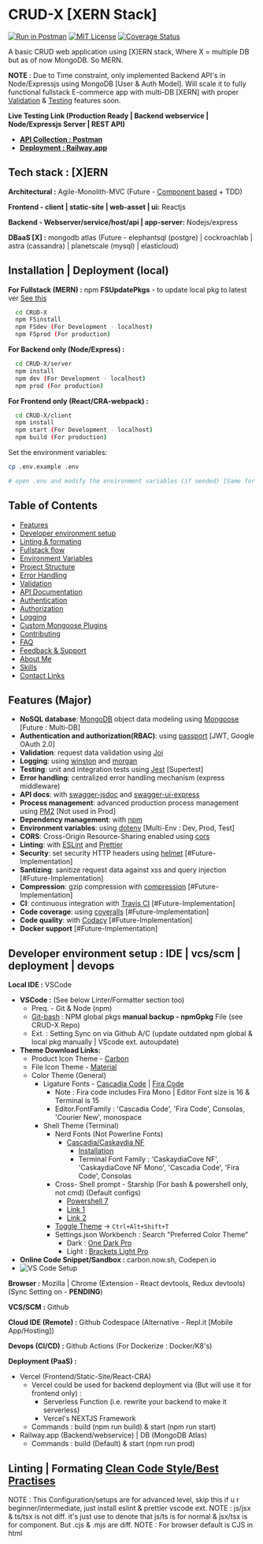 # CRUD-X [XERN Stack]

[![Run in Postman](https://run.pstmn.io/button.svg)](https://app.getpostman.com/run-collection/19573121-fa8f3446-bac8-4ed7-b25b-952c45912af2?action=collection%2Ffork&collection-url=entityId%3D19573121-fa8f3446-bac8-4ed7-b25b-952c45912af2%26entityType%3Dcollection%26workspaceId%3D85c3a0fe-9ab1-4704-82db-e7d9a493f158)
[![MIT License](https://img.shields.io/badge/License-MIT-green.svg)](https://choosealicense.com/licenses/mit/)
[![Coverage Status](https://coveralls.io/repos/github/sonimonish00/CRUD-X/badge.svg?branch=main)](https://coveralls.io/github/sonimonish00/CRUD-X?branch=main)

A basic CRUD web application using [X]ERN stack, Where X = multiple DB but as of now MongoDB. So MERN.

**NOTE** : Due to Time constraint, only implemented Backend API's in Node/Expressjs using MongoDB [User & Auth Model]. Will scale it to fully functional fullstack E-commerce app with multi-DB [XERN] with proper [Validation](https://gist.github.com/sonimonish00/88dc68510c45a084ca97d7239504e875) & [Testing](https://gist.github.com/sonimonish00/cb7509962bc3448513d250ed9a2d4465) features soon.

**Live Testing Link (Production Ready | Backend webservice | Node/Expressjs Server | REST API)**
  - **[API Collection : Postman](https://www.postman.com/sonimonish00/workspace/workspace-1-personal-projects-backend)**
  - **[Deployment : Railway.app](https://crud-x-production.up.railway.app)**

## Tech stack : [X]ERN

**Architectural :** Agile-Monolith-MVC (Future - [Component based](https://github.com/goldbergyoni/nodebestpractices#-11-structure-your-solution-by-components) + TDD)

**Frontend - client | static-site | web-asset | ui:** Reactjs

**Backend - Webserver/service/host/api | app-server:** Nodejs/express

**DBaaS [X] :** mongodb atlas (Future - elephantsql (postgre) | cockroachlab | astra (cassandra) | planetscale (mysql) | elasticloud)

## Installation | Deployment (local)

**For Fullstack (MERN) :** npm **FSUpdatePkgs** - to update local pkg to latest ver [See this](https://stackoverflow.com/a/34295664)

```bash
  cd CRUD-X
  npm FSinstall
  npm FSdev (For Development - localhost)
  npm FSprod (For production)
```

**For Backend only (Node/Express) :**

```bash
  cd CRUD-X/server
  npm install
  npm dev (For Development - localhost)
  npm prod (For production)
```

**For Frontend only (React/CRA-webpack) :**

```bash
  cd CRUD-X/client
  npm install
  npm start (For Development - localhost)
  npm build (For production)
```

Set the environment variables:

```bash
cp .env.example .env

# open .env and modify the environment variables (if needed) [Same for .env.development & .env.test]
```

## Table of Contents

- [Features](#features-major)
- [Developer environment setup](#developer-environment-setup--ide--vcsscm--deployment--devops)
- [Linting & formating](#linting--formating-clean-code-stylebest-practises)
- [Fullstack flow](#fullstack-flow--rest--crud--http)
- [Environment Variables](#environment-variables)
- [Project Structure](#project-structure-separation-of-concern)
- [Error Handling](#error-handling)
- [Validation](#validation)
- [API Documentation](#api-documentation)
- [Authentication](#authentication-authn--jwt--google-oauth-20)
- [Authorization](#authorization-authr--rbac)
- [Logging](#logging)
- [Custom Mongoose Plugins](#custom-mongoose-plugins)
- [Contributing](#contributing)
- [FAQ](#faq)
- [Feedback & Support](#feedback--support)
- [About Me](#-about-me--hi-im-monish-)
- [Skills](#-skills)
- [Contact Links](#-contact-links)

## Features (Major)

- **NoSQL database**: [MongoDB](https://www.mongodb.com) object data modeling using [Mongoose](https://mongoosejs.com) [Future : Multi-DB]
- **Authentication and authorization(RBAC)**: using [passport](http://www.passportjs.org) [JWT, Google OAuth 2.0]
- **Validation**: request data validation using [Joi](https://github.com/hapijs/joi)
- **Logging**: using [winston](https://github.com/winstonjs/winston) and [morgan](https://github.com/expressjs/morgan)
- **Testing**: unit and integration tests using [Jest](https://jestjs.io) [Supertest]
- **Error handling**: centralized error handling mechanism (express middleware)
- **API docs**: with [swagger-jsdoc](https://github.com/Surnet/swagger-jsdoc) and [swagger-ui-express](https://github.com/scottie1984/swagger-ui-express)
- **Process management**: advanced production process management using [PM2](https://pm2.keymetrics.io) [Not used in Prod]
- **Dependency management**: with [npm](https://npmjs.com)
- **Environment variables**: using [dotenv](https://github.com/motdotla/dotenv) [Multi-Env : Dev, Prod, Test]
- **CORS**: Cross-Origin Resource-Sharing enabled using [cors](https://github.com/expressjs/cors)
- **Linting**: with [ESLint](https://eslint.org) and [Prettier](https://prettier.io)
- **Security**: set security HTTP headers using [helmet](https://helmetjs.github.io) [#Future-Implementation]
- **Santizing**: sanitize request data against xss and query injection [#Future-Implementation]
- **Compression**: gzip compression with [compression](https://github.com/expressjs/compression) [#Future-Implementation]
- **CI**: continuous integration with [Travis CI](https://travis-ci.org) [#Future-Implementation]
- **Code coverage**: using [coveralls](https://coveralls.io) [#Future-Implementation]
- **Code quality**: with [Codacy](https://www.codacy.com) [#Future-Implementation]
- **Docker support** [#Future-Implementation]

## Developer environment setup : IDE | vcs/scm | deployment | devops

**Local IDE :** VSCode

- **VSCode :** (See below Linter/Formatter section too)
  - Preq. - Git & Node (npm)
  - [Git-bash](https://stackoverflow.com/a/41199625) : NPM global pkgs **manual backup - npmGpkg** File (see CRUD-X Repo)
  - Ext. : Setting Sync on via Github A/C (update outdated npm global & local pkg manually | VScode ext. autoupdate)
- **Theme Download Links:**
  - Product Icon Theme - [Carbon](https://marketplace.visualstudio.com/items?itemName=antfu.icons-carbon)
  - File Icon Theme - [Material](https://marketplace.visualstudio.com/items?itemName=PKief.material-icon-theme)
  - Color Theme (General)
    - Ligature Fonts - [Cascadia Code](https://github.com/microsoft/cascadia-code) | [Fira Code](https://github.com/tonsky/FiraCode)
      - Note : Fira code includes Fira Mono | Editor Font size is 16 & Terminal is 15
      - Editor.FontFamily : 'Cascadia Code', 'Fira Code', Consolas, 'Courier New', monospace
    - Shell Theme (Terminal)
      - Nerd Fonts (Not Powerline Fonts)
        - [Cascadia/Caskaydia NF](https://github.com/ryanoasis/nerd-fonts/tree/master/patched-fonts/CascadiaCode)
          - [Installation](https://github.com/microsoft/terminal/issues/12587#issuecomment-1054646238)
          - Terminal Font Family : 'CaskaydiaCove NF', 'CaskaydiaCove NF Mono', 'Cascadia Code', 'Fira Code', Consolas
      - Cross- Shell prompt - Starship (For bash & powershell only, not cmd) (Default configs)
        - [Powershell 7](https://learn.microsoft.com/en-us/powershell/scripting/install/installing-powershell-on-windows?view=powershell-7.3)
        - [Link 1](https://starship.rs/guide/#%F0%9F%9A%80-installation)
        - [Link 2](https://stackoverflow.com/a/8997378)
      - [Toggle Theme](https://marketplace.visualstudio.com/items?itemName=danielgjackson.auto-dark-mode-windows) -> `Ctrl+Alt+Shift+T`
      - Settings.json Workbench : Search "Preferred Color Theme"
        - Dark : [One Dark Pro](https://marketplace.visualstudio.com/items?itemName=zhuangtongfa.Material-theme)
        - Light : [Brackets Light Pro](https://marketplace.visualstudio.com/items?itemName=fehey.brackets-light-pro)
- **Online Code Snippet/Sandbox :** carbon.now.sh, Codepen.io
- ![VS Code Setup](https://drive.google.com/uc?export=view&id=1xN0GcT-vgVM8kKnZZIdQDVghB-2VXX45)

**Browser :** Mozilla | Chrome (Extension - React devtools, Redux devtools) (Sync Setting on - **PENDING**)

**VCS/SCM :** Github

**Cloud IDE (Remote) :** Github Codespace (Alternative - Repl.it [Mobile App/Hosting])

**Devops (CI/CD) :** Github Actions (For Dockerize : Docker/K8's)

**Deployment (PaaS) :**

- Vercel (Frontend/Static-Site/React-CRA)
  - Vercel could be used for backend deployment via (But will use it for frontend only) :
    - Serverless Function (i.e. rewrite your backend to make it serverless)
    - Vercel's NEXTJS Framework
  - Commands : build (npm run build) & start (npm run start)
- Railway.app (Backend/webservice) | DB (MongoDB Atlas)
  - Commands : build (Default) & start (npm run prod)

## Linting | Formating [Clean Code Style/Best Practises](https://github.com/goldbergyoni/nodebestpractices#3-code-style-practices)

NOTE : This Configuration/setups are for advanced level, skip this if u r beginner/intermediate, just install eslint & prettier vscode ext.
NOTE : js/jsx & ts/tsx is not diff. it's just use to denote that js/ts is for normal & jsx/tsx is for component. But .cjs & .mjs are diff.
NOTE : For browser default is CJS in html <script> tag, but if ur using MJS then u need to mention "type=module" in <script> tag. As we are using react here, we dont need to worry as react will build html for us.
NOTE : Alternative Names CJS => Source Type - Script | MJS => Source Type - Module

- **Extensions | NPM Packages (-D)**
  - [L1](https://stackoverflow.com/questions/68721073/what-is-the-difference-between-installing-eslint-as-extension-and-installing-as) | [L2](https://stackoverflow.com/questions/61925900/what-is-the-difference-between-installing-prettier-as-a-npm-package-and-installi) | [L3](https://eslint.org/docs/latest/user-guide/getting-started) | [L4](https://prettier.io/docs/en/comparison.html) | [L5](https://www.youtube.com/watch?v=ZXW6Jn6or1w) | [L6](https://www.youtube.com/watch?v=H91aqUHn8sE) | [L7](https://www.robinwieruch.de/prettier-eslint/)
  - VSCode : Global
    - Linter : Eslint
    - Formatter : Prettier
    - (Lint+Format) : Lintel, Prettier ESlint etc. (Refer Official website of both)
  - Node/NPM : Local (-D)
    - React : react, react-dom, jest
    - Linting (FE/BE)
      - Eslint : eslint, eslint-cli (CRA ESlint extends "react-app")
      - TS : typescript, ts-node, types/node, types/react, types/react-dom
    - Formatter : prettier
    - (Lint+Format) : prettier-eslint, etc. (Refer Official website of both)
    - Config (Custom) : .eslintrc.js (extends airbnb, react-app, etc), .prettierrc, .editorconfig, etc.
      - tsconfig.json (.tslintrc deprecated in favor of .eslintrc)
        - module = NodeNext for MJS & commonJS for CJS // 'import' needs .js extn. for MJS & .cjs for CJS
        - moduleResolution = NodeNext
- **Frontend (React v18+)** : React is defaulted to ES6/MJS module system.
  - **Current** : Javascript (ES6+)
    - Filename : .js/.jsx (js/jsx are equiv. here but as mentioned in note above, we use it for diff. purpose)
    - Module system : ES6 (.mjs) => import/export (we don't need to have .mjs extension bcz react CRA defaults to mjs so js/jsx=mjs)
  - **Future** : Typescript (CRA --template typescript)
    - Filename : .ts/.tsx (ts/tsx are equiv. here but as mentioned in note above, we use it for diff. purpose)
    - Module system : ES6 (.mjs) => import/export (js/jsx=mjs=ts/tsx, so we use ts/tsx only)
- **Backend (Node v18+)** : Node is defaulted to commonJS/js/cjs module system => require/module.exports
  - **Current** : Javascript (ES6+) // Node is defaulted to CJS, but here we use MJS so following settings will change.
    - Filename : .js/.mjs (Package.json => "type": "module") // Both js/mjs are equiv here bcz "module" is mentioned in package.json, we stick to .js
    - Module system : ES6 (js/mjs) => import/export // We r using "mjs", but if you wanna use "cjs" somewhere add "abc.cjs" ext. explicitly
  - **Future** : Typescript [see](https://www.youtube.com/watch?v=H91aqUHn8sE&t=15s)
    - Filename : .ts (Package.json => "type": "module" | `tsc` compiler : a.ts => a.js | node a.js)
    - Module system : ES6 (.mjs) => import/export (js=mjs=ts, so we use ts only)

## Fullstack flow : REST | CRUD | HTTP

- [Google Docs Link](https://docs.google.com/document/d/1L_Rc8JEn-YYX5Oq_dEa7iTkBQY_ycjH6OaPm7GV4O4I/edit?usp=share_link)
- ![Fullstack Flow Diagram](https://drive.google.com/uc?export=view&id=1yAM2pzILbeG_eDM3o2B11TDfJY5iymaT)
- ![SQL vs NoSQL](https://drive.google.com/uc?export=view&id=1HjkSrD-G9Y1gZAYdpVKO3T9QYYVX4wyv)
- ![REST CRUD HTTP DB](https://drive.google.com/uc?export=view&id=12FQpg3XgNIlLZmvSPAHKw65x_36S7mTv)

## Environment Variables

The environment variables can be found and modified in the `.env` file. They come with these default values:

```bash

NODE_ENV = development
# Port number
PORT = 3000
# URL of the Mongo DB
MONGODB_ATLAS_URL=mongodb://127.0.0.1:27017/node-boilerplate

# JWT
# JWT secret key
JWT_SECRET=thisisasamplesecret
# Number of minutes after which an access token expires
JWT_ACCESS_EXPIRATION_MINUTES=30
# Number of days after which a refresh token expires
JWT_REFRESH_EXPIRATION_DAYS=30
# Number of minutes after which a reset password token expires [RPT] 
JWT_RESET_PASSWORD_EXPIRATION_MINUTES=10
# Number of minutes after which a verify email token expires [VET]
JWT_VERIFY_EMAIL_EXPIRATION_MINUTES=10

# SMTP configuration options for the email service
# For testing, you can use a fake SMTP service like Ethereal: https://ethereal.email/create
SMTP_HOST=email-server
SMTP_PORT=587
SMTP_USERNAME=email-server-username
SMTP_PASSWORD=email-server-password
EMAIL_FROM=support@yourapp.com

#Google-OAuth
GOOGLE_OAUTH_CLIENT_ID = 21321mklmklmlkmalsad.apps.googleusercontent.com
GOOGLE_OAUTH_CLIENT_SECRET = KMKLK-dkfmlksdmfksd-ksdfmdslkdsfds
```

## Project Structure (separation of concern)

```
**CRUD-X (Root Folder)**/
├── **Client** [Feature/funct./comp. based] (Other - MVC, group by file type, pages with global folder/colocation of related comp. etc.)/
│   ├── public
│   ├── src/
│   │   ├── Assets : images, static file etc.
│   │   ├── Components (Templates/Props)/
│   │   │   ├── core : common and basic components, such as Home,Menu components which are common to all other comp.
│   │   │   ├── post : post-related components
│   │   │   ├── user : user-related components
│   │   │   └── componentFolderN : and so on....
│   │   ├── Pages
│   │   ├── Config (To overwrite global config - .eslintrc.js, .prettierrc, .editorconfig - CRA/webpack already has eslint so gen. we dont include it)
│   │   ├── i18n
│   │   ├── navigation : Router (Navigation) -> react-router-dom
│   │   ├── redux : actions, reducers, store.js [Redux Toolkit -> Redux & Thunk Dev tools]
│   │   ├── Services - API/
│   │   │   └── auth : auth-related components and helper code, routes etc.
│   │   ├── styles
│   │   ├── utils - Helper methods, validations etc.
│   │   ├── **tests** : Jest Framework (Unit testing)
│   │   └── index.js ===> Main entry point for react
│   ├── node_modules (frontend)
│   ├── .gitignore (frontend)
│   ├── Package.json (frontend) - including package-lock.json
│   └── README.MD (frontend)
├── **Server** [Separation based on functionality - [MVC](https://www.youtube.com/watch?v=bQuBlR0T5cc) or Technical Role based => FUTURE PENDING : [Component based](https://github.com/goldbergyoni/nodebestpractices#-11-structure-your-solution-by-components)]/
│   ├── app/
│   │   ├── config 
│   │   ├── controllers 
│   │   ├── docs 
│   │   ├── middlewares 
│   │   ├── models (ORM/MongoDB)
│   │   ├── routes -> [RESTful API endpoints - CRUD](https://stackoverflow.com/questions/14554943/what-are-the-trade-offs-between-different-methods-of-constructing-api-urls-subd) | [Link 1](https://ontola.io/blog/api-design/)
│   │   ├── services
│   │   ├── utils
│   │   ├── validations
│   │   ├── views
│   │   └── index.js -> Application code (MVC part)
│   ├── env -> .env, .env.development etc.
│   ├── tests -> Unit, Integration, fixtures, utils etc.
│   ├── server.js ===> Main entry point for nodejs server - contains http server, mongoose/mongodb conn, n/w, file calls etc.
│   ├── node_modules (backend)
│   ├── .env.example (backend)
│   ├── .travis.yml (backend)
│   ├── babel.config.js (backend)
│   ├── jest.config.js (backend)  
│   ├── .gitignore (backend)
│   ├── Package.json (backend) - including package-lock.json, scripts (dev/prod)
│   └── README.MD (backend)
├── node_modules (root)
├── Package.json (root) : shared b/w both FE & BE - including package-lock.json
├── License (root)
├── npmGpkg (root)
├── .gitignore (root)
└── README.MD (root)
```

## Error Handling

The app has a centralized error handling mechanism.

Controllers should try to catch the errors and forward them to the error handling middleware (by calling `next(error)`). For convenience, you can also wrap the controller inside the asyncWrapTC utility wrapper, which forwards the error.

```javascript
import { asyncWrapTC } from "../utils/tryCatchAsync.helper.js";

// CREATE (POST) : Creates a new user.
const createUser = asyncWrapTC(async (req, res) => {
  await userService.addUser(req, res);
  return res.status(httpStatusCodes.CREATED).send("New User Created!!");
});
```

The error handling middleware sends an error response, which has the following format:

```json
{
  "code": 404,
  "message": "Not found"
}
```

When running in development mode, the error response also contains the error stack.

The app has a utility ApiError class to which you can attach a response code and a message, and then throw it from anywhere (asyncWrapTC will catch it).

For example, if you are trying to get a user from the DB who is not found, and you want to send a 404 error, the code should look something like:

```javascript
const httpStatus = require('http-status');
const ApiError = require('../utils/ApiError');
const User = require('../models/User');

const getUser = async (userId) => {
  const user = await User.findById(userId);
  if (!user) {
    throw new ApiError(httpStatus.NOT_FOUND, 'User not found');
  }
};
```
  
## Validation

Request data is validated using [Joi](https://joi.dev/). Check the [documentation](https://joi.dev/api/) for more details on how to write Joi validation schemas.

The validation schemas are defined in the `src/validations` directory and are used in the routes by providing them as parameters to the `validate` middleware.

```javascript
const express = require('express');
const validate = require('../../middlewares/validate');
const userValidation = require('../../validations/user.validation');
const userController = require('../../controllers/user.controller');

const router = express.Router();

router.post('/users', validate(userValidation.createUser), userController.createUser);
```


## API Documentation

To view the list of available APIs and their specifications, run the server and go to `http://localhost:3000/v1/docs` in your browser. This documentation page is automatically generated using the [swagger](https://swagger.io/) definitions written as comments in the route files.

### API Endpoints (Routes)

List of available routes:

**AuthN routes (JWT)**:\
`POST /v1/auth/register` - register\
`POST /v1/auth/login` - login\
`POST /v1/auth/logout` - logout\
`POST /v1/auth/refresh-tokens` - refresh auth tokens\
`POST /v1/auth/home-jwt` - JWT homepage after auth

**AuthN routes (Google OAuth 2.0)**:\
`GET /SignInWithGoogleOAuth2Button` - Sign In Button (index.html) (Should be added to Redirect uri in Google Cloud console creds)\
`GET /v1/auth/loginGoogleOAuth2` - Callback URL (Should be added to Redirect uri in Google Cloud console creds)\
`GET /logoutGoogleOAuth2` - Delete cookie and destroy session (backend only : bug -> back btn will still works)\
`GET /home` - Protected route will be called after succesful login via Google OAuth2
  
**User routes**:\
`POST /v1/users` - create a user\
`GET /v1/users` - get all users

**Other routes**:\
`GET /` - Default Route will serve index.html via express.static\
`GET /favicon.ico` - just to ignore favicon error in logs
  
## Authentication (AuthN : JWT & Google OAuth 2.0)

To require authentication for certain routes, you can use the `auth` middleware.

```javascript
const express = require('express');
const auth = require('../../middlewares/auth');
const userController = require('../../controllers/user.controller');

const router = express.Router();

router.post('/users', auth(), userController.createUser);
```

These routes require a valid JWT access token in the Authorization request header using the Bearer schema. If the request does not contain a valid access token, an Unauthorized (401) error is thrown.

**Generating Access Tokens**:

An access token can be generated by making a successful call to the register (`POST /v1/auth/register`) or login (`POST /v1/auth/login`) endpoints. The response of these endpoints also contains refresh tokens (explained below).

An access token is valid for 30 minutes. You can modify this expiration time by changing the `JWT_ACCESS_EXPIRATION_MINUTES` environment variable in the .env file.

**Refreshing Access Tokens**:

After the access token expires, a new access token can be generated, by making a call to the refresh token endpoint (`POST /v1/auth/refresh-tokens`) and sending along a valid refresh token in the request body. This call returns a new access token and a new refresh token.

A refresh token is valid for 30 days. You can modify this expiration time by changing the `JWT_REFRESH_EXPIRATION_DAYS` environment variable in the .env file.

## Authorization (AuthR : RBAC)

The `auth` middleware can also be used to require certain rights/permissions to access a route.

```javascript
const express = require('express');
const auth = require('../../middlewares/auth');
const userController = require('../../controllers/user.controller');

const router = express.Router();

router.post('/users', auth('manageUsers'), userController.createUser);
```

In the example above, an authenticated user can access this route only if that user has the `manageUsers` permission.

The permissions are role-based. You can view the permissions/rights of each role in the `src/config/roles.js` file.

If the user making the request does not have the required permissions to access this route, a Forbidden (403) error is thrown.

## Logging

Import the logger from `src/config/logger.js`. It is using the [Winston](https://github.com/winstonjs/winston) logging library.

Logging should be done according to the following severity levels (ascending order from most important to least important):

```javascript
const logger = require('<path to src>/config/logger');

logger.error('message'); // level 0
logger.warn('message'); // level 1
logger.info('message'); // level 2
logger.http('message'); // level 3
logger.verbose('message'); // level 4
logger.debug('message'); // level 5
```

In development mode, log messages of all severity levels will be printed to the console.

In production mode, only `info`, `warn`, and `error` logs will be printed to the console.\
It is up to the server (or process manager) to actually read them from the console and store them in log files.\
This app uses pm2 in production mode, which is already configured to store the logs in log files.

Note: API request information (request url, response code, timestamp, etc.) are also automatically logged (using [morgan](https://github.com/expressjs/morgan)).

## Custom Mongoose Plugins

The app also contains a custom mongoose plugins that you can attach to any mongoose model schema. You can find the plugins in `src/models/plugins`.

```javascript
const mongoose = require('mongoose');
const { toJSON } = require('./plugins');

const userSchema = mongoose.Schema(
  {
    /* schema definition here */
  },
  { timestamps: true }
);

userSchema.plugin(toJSON);

const User = mongoose.model('User', userSchema);
```

### toJSON

The toJSON plugin applies the following changes in the toJSON transform call:

- removes \_\_v, createdAt, updatedAt, and any schema path that has private: true
- replaces \_id with id


## Contributing

Contributions are always Welcome. Make a Pull Request (PR) or raise an issue. Will review them when time permits.

## FAQ

#### Is this CRUD App for commercial use ?

Nope. But if anyone wants to use it in their project as boilerplate etc. feel free to use.

#### Is this your Personal project ?

Yup, to clear out my basics of fullstack web app dev.

## Feedback & Support

If you have any feedback, please reach out to me at sonimonish00[at]gmail[dot]com

## 🚀 About Me : Hi, I'm Monish! 👋

🧠 I'm currently learning backend/full stack development.

## 🛠 Skills

Python, Javascript (Node, React), HTML, CSS

## 🔗 Contact Links

[![portfolio](https://img.shields.io/badge/my_portfolio-000?style=for-the-badge&logo=ko-fi&logoColor=white)](https://sonimonish00.github.io/)
[![linkedin](https://img.shields.io/badge/linkedin-0A66C2?style=for-the-badge&logo=linkedin&logoColor=white)](https://www.linkedin.com/in/monishsoni)
[![twitter](https://img.shields.io/badge/twitter-1DA1F2?style=for-the-badge&logo=twitter&logoColor=white)](https://twitter.com/MonishSoni95)
